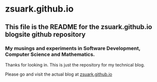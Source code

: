 # zsuark.github.io

## This file is the README for the zsuark.github.io blogsite github repository

### My musings and experiments in Software Development, Computer Science and Mathematics.

Thanks for looking in. This is just the repository for my technical blog.

Please go and visit the actual blog at [zsuark.github.io](https://zsuark.github.io)
